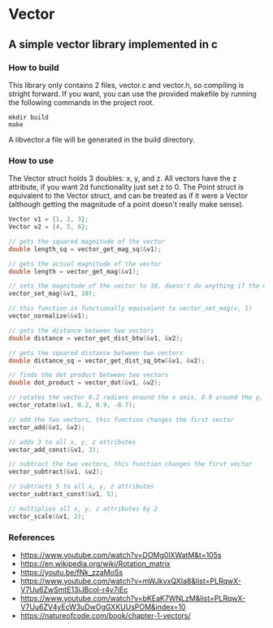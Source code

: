 # Vector
## A simple vector library implemented in c
### How to build
This library only contains 2 files, vector.c and vector.h, so compiling is stright forward. If you want, you can use the provided makefile by running the following commands in the project root.
```
mkdir build
make
```
A libvector.a file will be generated in the build directory.
### How to use
The Vector struct holds 3 doubles: x, y, and z. All vectors have the z attribute, if you want 2d functionality just set z to 0. The Point struct is equivalent to the Vector struct, and can be treated as if it were a Vector (although getting the magnitude of a point doesn't really make sense).
```c
Vector v1 = {1, 2, 3};
Vector v2 = {4, 5, 6};

// gets the squared magnitude of the vector
double length_sq = vector_get_mag_sq(&v1);

// gets the actual magnitude of the vector
double length = vector_get_mag(&v1);

// sets the magnitude of the vector to 10, doesn't do anything if the magnitude is already 0
vector_set_mag(&v1, 10);

// this function is functionally equivalent to vector_set_mag(v, 1)
vector_normalize(&v1);

// gets the distance between two vectors
double distance = vector_get_dist_btw(&v1, &v2);

// gets the squared distance between two vectors
double distance_sq = vector_get_dist_sq_btw(&v1, &v2);

// finds the dot product between two vectors
double dot_product = vector_dot(&v1, &v2);

// rotates the vector 0.2 radians around the x axis, 0.9 around the y, and -0.7 around the z (+ is anticlockwise, - is clockwise)
vector_rotate(&v1, 0.2, 0.9, -0.7);

// add the two vectors, this function changes the first vector
vector_add(&v1, &v2);

// adds 3 to all x, y, z attributes
vector_add_const(&v1, 3);

// subtract the two vectors, this function changes the first vector
vector_subtract(&v1, &v2);

// subtracts 5 to all x, y, z attributes
vector_subtract_const(&v1, 5);

// multiplies all x, y, z attributes by 2
vector_scale(&v1, 2);
```

### References
* https://www.youtube.com/watch?v=DOMg0lXWatM&t=105s
* https://en.wikipedia.org/wiki/Rotation_matrix
* https://youtu.be/fNk_zzaMoSs
* https://www.youtube.com/watch?v=mWJkvxQXIa8&list=PLRqwX-V7Uu6ZwSmtE13iJBcoI-r4y7iEc
* https://www.youtube.com/watch?v=bKEaK7WNLzM&list=PLRqwX-V7Uu6ZV4yEcW3uDwOgGXKUUsPOM&index=10
* https://natureofcode.com/book/chapter-1-vectors/